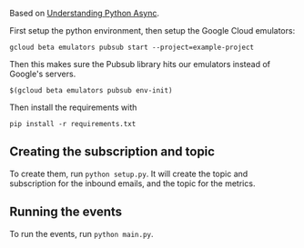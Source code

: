 Based on [Understanding Python Async](https://ruarfff.com/posts/understanding-python-async).

First setup the python environment, then setup the Google Cloud emulators:

```
gcloud beta emulators pubsub start --project=example-project
```

Then this makes sure the Pubsub library hits our emulators instead of Google's
servers.

```
$(gcloud beta emulators pubsub env-init)
```

Then install the requirements with

```
pip install -r requirements.txt
```

## Creating the subscription and topic

To create them, run `python setup.py`. It will create the topic and
subscription for the inbound emails, and the topic for the metrics.

## Running the events

To run the events, run `python main.py`.
